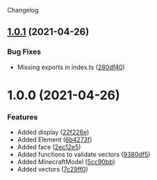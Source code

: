 Changelog

## [1.0.1](https://github.com/OrangeUtan/node-minecraft-model/compare/v1.0.0...v1.0.1) (2021-04-26)


### Bug Fixes

* Missing exports in index.ts ([280df40](https://github.com/OrangeUtan/node-minecraft-model/commit/280df405835556c1cf3c71ff6fb7d91a7a7a2eda))

# 1.0.0 (2021-04-26)


### Features

* Added display ([22f226e](https://github.com/OrangeUtan/node-minecraft-model/commit/22f226e24a09e9a54822fcba5fa6f9a3e6315d99))
* Added Element ([6b4273f](https://github.com/OrangeUtan/node-minecraft-model/commit/6b4273ff1d888ccd9b3d3544ba8924f634123ab5))
* Added face ([2ec12e5](https://github.com/OrangeUtan/node-minecraft-model/commit/2ec12e5bae4f58042a29ed448e8008eddad24355))
* Added functions to validate vectors ([9380df5](https://github.com/OrangeUtan/node-minecraft-model/commit/9380df58999d8ff626c8bd7a338e867ce746cb5e))
* Added MinecraftModel ([5cc90bb](https://github.com/OrangeUtan/node-minecraft-model/commit/5cc90bbaf765e6b8f246a00f33cb8969a961cc21))
* Added vectors ([7c29ff0](https://github.com/OrangeUtan/node-minecraft-model/commit/7c29ff0e5548eb59596a35d98796f8cf455ed8d3))

